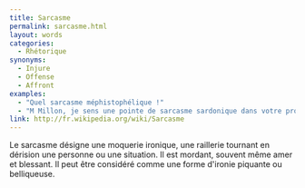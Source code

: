 ```yaml
---
title: Sarcasme
permalink: sarcasme.html
layout: words
categories:
  - Rhétorique
synonyms:
  - Injure
  - Offense
  - Affront
examples:
  - "Quel sarcasme méphistophélique !"
  - "M Millon, je sens une pointe de sarcasme sardonique dans votre propos!"
link: http://fr.wikipedia.org/wiki/Sarcasme
---
```


Le sarcasme désigne une moquerie ironique, une raillerie tournant en dérision une personne ou une situation. Il est mordant, souvent même amer et blessant. Il peut être considéré comme une forme d'ironie piquante ou belliqueuse.
